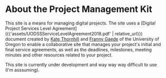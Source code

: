 # About the Project Management Kit

This site is a means for managing digital projects. The site uses a [Digital Project Services Level Agreement]({{'assets/UODSSServiceLevelAgreement2018.pdf' | relative_url}}) document created by [Kate Thornhill](https://library.uoregon.edu/users/kmthorn) and [Franny Gaede](https://www.mfgaede.com/) of the University of Oregon to enable a collaborative site that manages your project's initial and final service agreements, as well as the deadlines, milestones, meeting minutes and other resources related to your project. 

This site is currently under development and way way way difficult to use (I'm asssuming).
